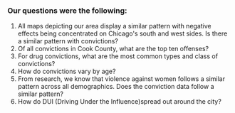 ### Our questions were the following:

1. All maps depicting our area display a similar pattern with negative effects being concentrated on Chicago's south and west sides. Is there a similar pattern with convictions? 
2. Of all convictions in Cook County, what are the top ten offenses?
3. For drug convictions, what are the most common types and class of convictions? 
4. How do convictions vary by age? 
5. From research, we know that violence against women follows a similar pattern across all demographics. Does the conviction data follow a similar pattern? 
6. How do DUI (Driving Under the Influence)spread out around the city? 

